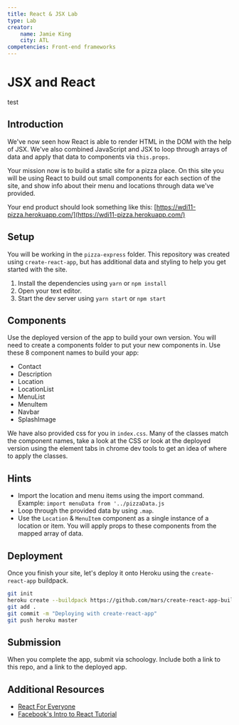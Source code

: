 ```yaml
---
title: React & JSX Lab
type: Lab
creator:
    name: Jamie King
    city: ATL
competencies: Front-end frameworks
---
```


# JSX and React
test
## Introduction

We've now seen how React is able to render HTML in the DOM with the help of JSX.  We've also combined JavaScript and JSX to loop through arrays of data and apply that data to components via `this.props`.

Your mission now is to build a static site for a pizza place.  On this site you will be using React to build out small components for each section of the site, and show info about their menu and locations through data we've provided.

Your end product should look something like this: [https://wdi11-pizza.herokuapp.com/](https://wdi11-pizza.herokuapp.com/)

## Setup

You will be working in the `pizza-express` folder.  This repository was created using `create-react-app`, but has additional data and styling to help you get started with the site.

1. Install the dependencies using `yarn` or `npm install`
2. Open your text editor.
3. Start the dev server using `yarn start` or `npm start`

## Components
Use the deployed version of the app to build your own version.  You will need to create a components folder to put your new components in.  Use these 8 component names to build your app:
  * Contact
  * Description
  * Location  
  * LocationList
  * MenuList
  * MenuItem
  * Navbar
  * SplashImage

We have also provided css for you in `index.css`.  Many of the classes match the component names, take a look at the CSS or look at the deployed version using the element tabs in chrome dev tools to get an idea of where to apply the classes.  

## Hints
  * Import the location and menu items using the import command. Example: `import menuData from '../pizzaData.js`
  * Loop through the provided data by using `.map`.
  * Use the `Location` & `MenuItem` component as a single instance of a location or item. You will apply props to these components from the mapped array of data.

## Deployment
Once you finish your site, let's deploy it onto Heroku using the `create-react-app` buildpack.
```bash
git init
heroku create --buildpack https://github.com/mars/create-react-app-buildpack.git
git add .
git commit -m "Deploying with create-react-app"
git push heroku master
```

## Submission
When you complete the app, submit via schoology.  Include both a link to this repo, and a link to the deployed app.

## Additional Resources

- [React For Everyone](https://www.youtube.com/watch?v=eOctQZ1EV0E&list=PLLnpHn493BHFfs3Uj5tvx17mXk4B4ws4p)
- [Facebook's Intro to React Tutorial](https://facebook.github.io/react/tutorial/tutorial.html)
